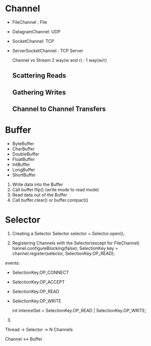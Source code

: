 # Channel

- FileChannel : File
- DatagramChannel: UDP
- SocketChannel: TCP
- ServerSocketChannel : TCP Server

  Channel vs Stream
  2 way(w and r) : 1 way(w/r)

  ## Scattering Reads

  ## Gathering Writes

  ## Channel to Channel Transfers

# Buffer

- ByteBuffer
- CharBuffer
- DoubleBuffer
- FloatBuffer
- IntBuffer
- LongBuffer
- ShortBuffer

1. Write data into the Buffer
2. Call buffer.flip() (write mode to read mode)
3. Read data out of the Buffer
4. Call buffer.clear() or buffer.compact()

# Selector

1. Creating a Selector
   Selector selector = Selector.open();

2. Registering Channels with the Selector(except for FileChannel)
   hannel.configureBlocking(false);
   SelectionKey key = channel.register(selector, SelectionKey.OP_READ);

events:

- SelectionKey.OP_CONNECT
- SelectionKey.OP_ACCEPT
- SelectionKey.OP_READ
- SelectionKey.OP_WRITE

  int interestSet = SelectionKey.OP_READ | SelectionKey.OP_WRITE;

3.

Thread -> Selector -> N Channels

Channel <-> Buffer
